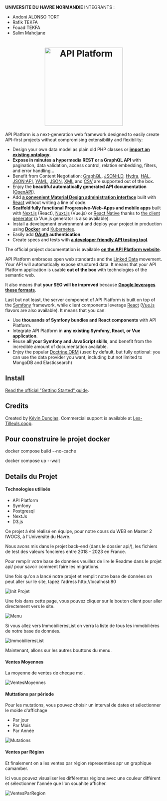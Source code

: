 <b>UNIVERSITE DU HAVRE NORMANDIE</b>
INTEGRANTS :
- Andoni ALONSO TORT
- Rafik TEKFA
- Fouad TEKFA
- Salim Mahdjane

<h1 align="center"><a href="https://api-platform.com"><img src="https://api-platform.com/images/logos/Logo_Circle%20webby%20text%20blue.png" alt="API Platform" width="250" height="250"></a></h1>

API Platform is a next-generation web framework designed to easily create API-first projects without compromising extensibility
and flexibility:

* Design your own data model as plain old PHP classes or [**import an existing ontology**](https://api-platform.com/docs/schema-generator).
* **Expose in minutes a hypermedia REST or a GraphQL API** with pagination, data validation, access control, relation embedding,
  filters, and error handling...
* Benefit from Content Negotiation: [GraphQL](https://api-platform.com/docs/core/graphql/), [JSON-LD](https://json-ld.org), [Hydra](https://hydra-cg.com),
  [HAL](https://github.com/mikekelly/hal_specification/blob/master/hal_specification.md), [JSON:API](https://jsonapi.org/), [YAML](https://yaml.org/), [JSON](https://www.json.org/), [XML](https://www.w3.org/XML/) and [CSV](https://www.ietf.org/rfc/rfc4180.txt) are supported out of the box.
* Enjoy the **beautiful automatically generated API documentation** ([OpenAPI](https://api-platform.com/docs/core/openapi/)).
* Add [**a convenient Material Design administration interface**](https://api-platform.com/docs/admin) built with [React](https://reactjs.org/)
  without writing a line of code.
* **Scaffold fully functional Progressive-Web-Apps and mobile apps** built with [Next.js](https://api-platform.com/docs/client-generator/nextjs/) (React),
[Nuxt.js](https://api-platform.com/docs/client-generator/nuxtjs/) (Vue.js) or [React Native](https://api-platform.com/docs/client-generator/react-native/)
thanks to [the client generator](https://api-platform.com/docs/client-generator/) (a Vue.js generator is also available).
* Install a development environment and deploy your project in production using **[Docker](https://api-platform.com/docs/distribution)**
and [Kubernetes](https://api-platform.com/docs/deployment/kubernetes).
* Easily add **[OAuth](https://oauth.net/) authentication**.
* Create specs and tests with **[a developer friendly API testing tool](https://api-platform.com/docs/distribution/testing/)**.

The official project documentation is available **[on the API Platform website](https://api-platform.com)**.

API Platform embraces open web standards and the
[Linked Data](https://www.w3.org/standards/semanticweb/data) movement. Your API will automatically expose structured data.
It means that your API Platform application is usable **out of the box** with technologies of
the semantic web.

It also means that **your SEO will be improved** because **[Google leverages these formats](https://developers.google.com/search/docs/guides/intro-structured-data)**.

Last but not least, the server component of API Platform is built on top of the [Symfony](https://symfony.com) framework,
while client components leverage [React](https://reactjs.org/) ([Vue.js](https://vuejs.org/) flavors are also available).
It means that you can:

* Use **thousands of Symfony bundles and React components** with API Platform.
* Integrate API Platform in **any existing Symfony, React, or Vue application**.
* Reuse **all your Symfony and JavaScript skills**, and benefit from the incredible amount of documentation available.
* Enjoy the popular [Doctrine ORM](https://www.doctrine-project.org/projects/orm.html) (used by default, but fully optional:
  you can use the data provider you want, including but not limited to MongoDB and Elasticsearch)

## Install

[Read the official "Getting Started" guide](https://api-platform.com/docs/distribution).

## Credits

Created by [Kévin Dunglas](https://dunglas.fr). Commercial support is available at [Les-Tilleuls.coop](https://les-tilleuls.coop).


## Pour coonstruire le projet docker
docker compose build --no-cache

docker compose up --wait

## Details du Projet

<h4>Technologies utilisés</h4>
<ul>
  <li>API Platform</li>
  <li>Symfony</li>
  <li>Postgresql</li>
  <li>NextJs</li>
  <li>D3.js</li>
</ul>

Ce projet à été réalisé en équipe, pour notre cours du WEB en Master 2 IWOCS, à l'Université du Havre.

Nous avons mis dans le projet back-end (dans le dossier api/), les fichiers de test des valeurs foncieres entre 2018 - 2023 en France.

Pour remplir votre base de données veuillez de lire le Readme dans le projet api/ pour savoir comment faire les migrations.

Une fois qu'on a lancé notre projet et remplit notre base de données on peut aller sur le site, tapez l'adress http://localhost:80

![Init Projet](<./images/1.start.png>)

Une fois dans cette page, vous pouvez cliquer sur le bouton client pour aller directement vers le site.

![Menu](<./images/2.menu.png>)

Si vous allez vers ImmobilieresList on verra la liste de tous les immobilières de notre base de données.

![ImmobilieresList](<./images/3.ImmobilieresList.png>)

Maintenant, allons sur les autres bouttons du menu.

<h4>Ventes Moyennes</h4>

La moyenne de ventes de cheque moi.

![VentesMoyennes](<./images/3.VentesMoyennes.png>)

<h4>Muttations par période</h4>

Pour les mutations, vous pouvez choisir un interval de dates et sélectionner le moide d'affichage
<ul>
  <li>Par jour</li>
  <li>Par Mois</li>
  <li>Par Année</li>
</ul>

![Mutations](<./images/4.MutationsParPeriode.png>)

<h4>Ventes par Région</h4>

Et finalement on a les ventes par région répresentées apr un graphique camamber.

Ici vous pouvez visualiser les différentes régions avec une couleur différent et sélectionner l'année que l'on souahite afficher.

![VentesParRegion](<./images/5.VentesParRegion.png>)